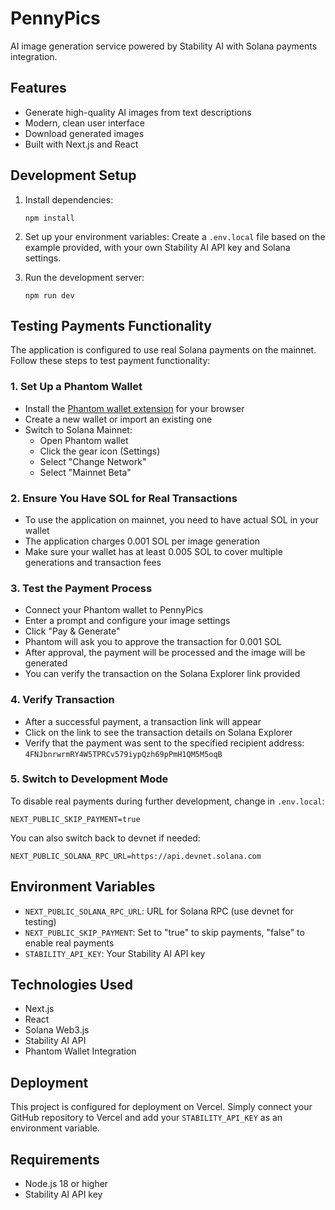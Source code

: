 # PennyPics

AI image generation service powered by Stability AI with Solana payments integration.

## Features

- Generate high-quality AI images from text descriptions
- Modern, clean user interface
- Download generated images
- Built with Next.js and React

## Development Setup

1. Install dependencies:
   ```
   npm install
   ```

2. Set up your environment variables:
   Create a `.env.local` file based on the example provided, with your own Stability AI API key and Solana settings.

3. Run the development server:
   ```
   npm run dev
   ```

## Testing Payments Functionality

The application is configured to use real Solana payments on the mainnet. Follow these steps to test payment functionality:

### 1. Set Up a Phantom Wallet

- Install the [Phantom wallet extension](https://phantom.app/) for your browser
- Create a new wallet or import an existing one
- Switch to Solana Mainnet:
  - Open Phantom wallet
  - Click the gear icon (Settings)
  - Select "Change Network"
  - Select "Mainnet Beta"

### 2. Ensure You Have SOL for Real Transactions

- To use the application on mainnet, you need to have actual SOL in your wallet
- The application charges 0.001 SOL per image generation
- Make sure your wallet has at least 0.005 SOL to cover multiple generations and transaction fees

### 3. Test the Payment Process

- Connect your Phantom wallet to PennyPics
- Enter a prompt and configure your image settings
- Click "Pay & Generate"
- Phantom will ask you to approve the transaction for 0.001 SOL
- After approval, the payment will be processed and the image will be generated
- You can verify the transaction on the Solana Explorer link provided

### 4. Verify Transaction

- After a successful payment, a transaction link will appear
- Click on the link to see the transaction details on Solana Explorer
- Verify that the payment was sent to the specified recipient address: `4FNJbnrwrmRY4W5TPRCv579iypQzh69pPmH1QM5M5oqB`

### 5. Switch to Development Mode

To disable real payments during further development, change in `.env.local`:
```
NEXT_PUBLIC_SKIP_PAYMENT=true
```

You can also switch back to devnet if needed:
```
NEXT_PUBLIC_SOLANA_RPC_URL=https://api.devnet.solana.com
```

## Environment Variables

- `NEXT_PUBLIC_SOLANA_RPC_URL`: URL for Solana RPC (use devnet for testing)
- `NEXT_PUBLIC_SKIP_PAYMENT`: Set to "true" to skip payments, "false" to enable real payments
- `STABILITY_API_KEY`: Your Stability AI API key

## Technologies Used

- Next.js
- React
- Solana Web3.js
- Stability AI API
- Phantom Wallet Integration

## Deployment

This project is configured for deployment on Vercel. Simply connect your GitHub repository to Vercel and add your `STABILITY_API_KEY` as an environment variable.

## Requirements

- Node.js 18 or higher
- Stability AI API key 